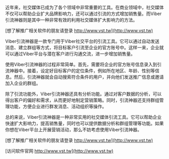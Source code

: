 近年来，社交媒体已成为了各个领域中非常重要的工具。在商业领域中，社交媒体不仅可以帮助企业扩大品牌影响力，还可以通过引流的方式增加销售量。而Viber引流神器则是其中一种非常有效的利用社交媒体扩大影响力的方法。

[想了解推广相关软件的朋友请登录 http://www.vst.tw](http://www.vst.tw)

Viber引流神器是一款专门用于Viber社交平台的引流工具。它可以通过自动发送消息、建立群组等方式，将目标客户引流至企业的官方账号中。这样一来，企业就可以通过Viber平台与潜在客户进行沟通交流，进一步增加销售量。

使用Viber引流神器的过程非常简单。首先，需要将企业的官方账号信息录入到引流神器中。接着，设定好目标客户的定位条件，例如所在地区、年龄、性别等信息。然后，引流神器就会自动搜索符合条件的用户，并向他们发送推广信息或邀请加入企业的群组。

除了引流功能外，Viber引流神器还具有分析功能。通过对客户数据的分析，可以得出客户的偏好和需求，从而更好地制定营销策略。同时，引流神器还支持群组管理功能，方便企业进行群发消息、活动组织等操作。

总的来说，Viber引流神器是一种非常实用的社交媒体引流工具。它可以帮助企业快速扩大影响力，提高销售量，同时也可以提供数据分析和群组管理等功能。如果你想在Viber平台上开展营销活动，那么不妨考虑使用Viber引流神器。

[想了解推广相关软件的朋友请登录 http://www.vst.tw](http://www.vst.tw)


[访问软件官网 http://www.vst.tw](http://www.vst.tw)
